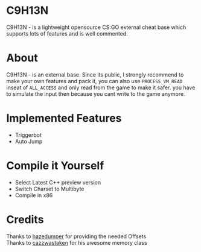 
# C9H13N
C9H13N - is a lightweight opensource CS:GO external cheat base which supports lots of features and is well commented.

# About
C9H13N - is an external base.
Since its public, I strongly recommend to make your own features and pack it, you can also use ```PROCESS_VM_READ``` inseat of ```ALL_ACCESS``` and only read from the game to make it safer. you have to simulate the input then because you cant write to the game anymore.

# Implemented Features
- Triggerbot
- Auto Jump

# Compile it Yourself
- Select Latest C++ preview version
- Switch Charset to Multibyte 
- Compile in x86

# Credits
Thanks to [hazedumper](https://github.com/frk1/hazedumper) for providing the needed Offsets\
Thanks to [cazzwastaken](https://github.com/cazzwastaken/cazzwastaken) for his awesome memory class
